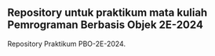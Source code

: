 ## Repository untuk praktikum mata kuliah Pemrograman Berbasis Objek 2E-2024
Repository Praktikum PBO-2E-2024.

